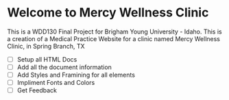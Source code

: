 # Welcome to Mercy Wellness Clinic

This is a WDD130 Final Project for Brigham Young University - Idaho.
This is a creation of a Medical Practice Website for a clinic named Mercy Wellness Clinic, in Spring Branch, TX

 - [ ] Setup all HTML Docs
 - [ ] Add all the document information
 - [ ] Add Styles and Framining for all elements
 - [ ] Impliment Fonts and Colors
 - [ ] Get Feedback
